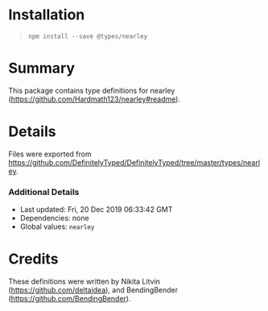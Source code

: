 # Installation
> `npm install --save @types/nearley`

# Summary
This package contains type definitions for nearley (https://github.com/Hardmath123/nearley#readme).

# Details
Files were exported from https://github.com/DefinitelyTyped/DefinitelyTyped/tree/master/types/nearley.

### Additional Details
 * Last updated: Fri, 20 Dec 2019 06:33:42 GMT
 * Dependencies: none
 * Global values: `nearley`

# Credits
These definitions were written by Nikita Litvin (https://github.com/deltaidea), and BendingBender (https://github.com/BendingBender).
